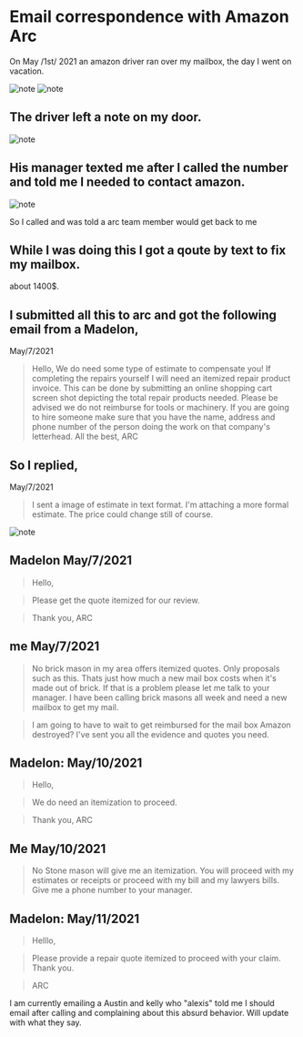 # Email correspondence with Amazon Arc



On May /1st/ 2021 an amazon driver ran over my mailbox, the day I went on vacation.

![note](./assets/pic5.jpg)
![note](./assets/pic3.jpg)


## The driver left a note on my door.

![note](./assets/pic4.jpg)

## His manager texted me after I called the number and told me I needed to contact amazon.

![note](./assets/pic2.jpg)

So I called and was told a arc team member would get back to me

## While I was doing this I got a qoute by text to fix my mailbox.

about 1400$.

## I submitted all this to arc and got the following email from a Madelon,

May/7/2021

> Hello,
> We do need some type of estimate to compensate you! If completing the repairs yourself I will need an itemized repair product invoice. This can be done by submitting an online shopping cart screen shot depicting the total repair products needed. Please be advised we do not reimburse for tools or machinery. If you are going to hire someone make sure that you have the name, address and phone number of the person doing the work on that company's letterhead.
> All the best,
> ARC


## So I replied,

May/7/2021

> I sent a image of estimate in text format. I'm attaching a more formal estimate. The price could change still of course.

![note](./assets/pic1.jpg)

## Madelon May/7/2021

> Hello,

> Please get the quote itemized for our review.

> Thank you,
> ARC

## me May/7/2021

> No brick mason in my area offers itemized quotes. Only proposals such as this.  Thats just how much a new mail box costs when it's made out of brick. If that is a problem please let me talk to your manager. I have been calling brick masons all week and need a new mailbox to get my mail.


> I am going to have to wait to get reimbursed for the mail box Amazon destroyed?  I've sent you all the evidence and quotes you need.

## Madelon: May/10/2021

> Hello,

> We do need an itemization to proceed.

> Thank you,
> ARC

## Me May/10/2021

> No Stone mason will give me an itemization. You will proceed with my estimates or receipts or proceed with my bill and my lawyers bills. Give me a phone number to your manager.

## Madelon: May/11/2021

> Helllo,

> Please provide a repair quote itemized to proceed with your claim. Thank you.

> ARC

I am currently emailing a Austin and kelly who "alexis" told me I should email after calling and complaining about this absurd behavior. Will update with what they say.